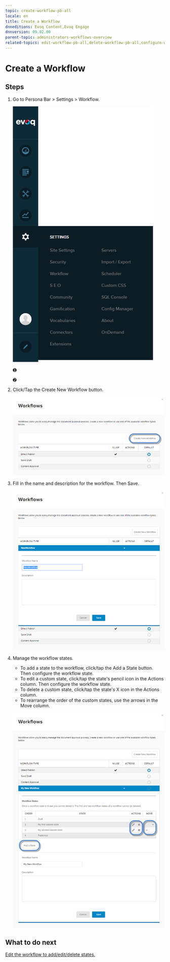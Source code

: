 ```yaml
---
topic: create-workflow-pb-all
locale: en
title: Create a Workflow
dnneditions: Evoq Content,Evoq Engage
dnnversion: 09.02.00
parent-topic: administrators-workflows-overview
related-topics: edit-workflow-pb-all,delete-workflow-pb-all,configure-workflow-state-pb-all
---
```


# Create a Workflow

## Steps

1.  Go to Persona Bar \> Settings \> Workflow.
    
    ![Persona Bar > Settings > Workflow](img/scr-pbar-host-Settings-E91.png)
    
    ➊
    
    ➋
    
2.  Click/Tap the Create New Workflow button.
    
      
    
    ![Workflow list > Create New Workflow button](img/scr-pb-Workflows-List.png)
    
      
    
3.  Fill in the name and description for the workflow. Then Save.
    
      
    
    ![New Workflow form](img/scr-pb-Workflows-Create.png)
    
      
    
4.  Manage the workflow states.
    
    *   To add a state to the workflow, click/tap the Add a State button. Then configure the workflow state.
    *   To edit a custom state, click/tap the state's pencil icon in the Actions column. Then configure the workflow state.
    *   To delete a custom state, click/tap the state's X icon in the Actions column.
    *   To rearrange the order of the custom states, use the arrows in the Move column.
    
      
    
    ![Workflow editing form](img/scr-pb-Workflows-EditWorkflow.png)
    
      
    

## What to do next

[Edit the workflow to add/edit/delete states.](edit-workflow-pb-all)